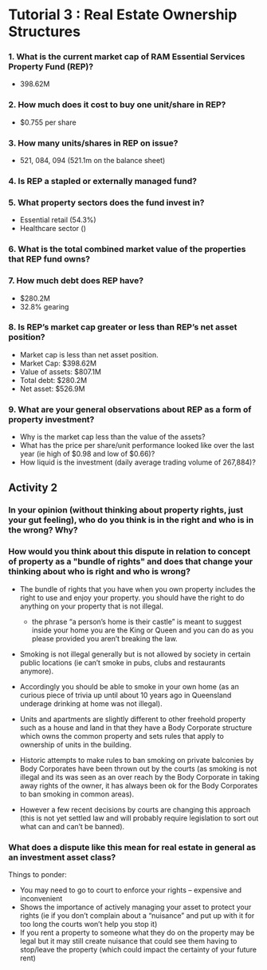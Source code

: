 # Tutorial 3 : Real Estate Ownership Structures

### 1. What is the current market cap of RAM Essential Services Property Fund (REP)?

- 398.62M

### 2. How much does it cost to buy one unit/share in REP?

- $0.755 per share

### 3. How many units/shares in REP on issue?

  - 521, 084, 094 (521.1m on the balance sheet)

### 4. Is REP a stapled or externally managed fund?
### 5. What property sectors does the fund invest in?
- Essential retail (54.3%)
- Healthcare sector ()

### 6. What is the total combined market value of the properties that REP fund owns?
### 7. How much debt does REP have?

- $280.2M
- 32.8% gearing

### 8. Is REP’s market cap greater or less than REP’s net asset position?
- Market cap is less than net asset position.
- Market Cap: $398.62M
- Value of assets: $807.1M 
- Total debt: $280.2M
- Net asset: $526.9M


### 9. What are your general observations about REP as a form of property investment?

- Why is the market cap less than the value of the assets? 
- What has the price per share/unit performance looked like over the last year (ie high of $0.98 and low of $0.66)?
- How liquid is the investment (daily average trading volume of 267,884)?

## Activity 2
### In your opinion (without thinking about property rights, just your gut feeling), who do you think is in the right and who is in the wrong? Why?



### How would you think about this dispute in relation to concept of property as a "bundle of rights" and does that change your thinking about who is right and who is wrong?

- The bundle of rights that you have when you own property includes the right to use and enjoy your property. 
     you should have the right to do anything on your property that is not illegal. 
  - the phrase “a person’s home is their castle” is meant to suggest inside your home you are the King or Queen and you can do as you please provided you aren’t breaking the law.
- Smoking is not illegal generally but is not allowed by society in certain public locations (ie can’t smoke in pubs, clubs and restaurants anymore).
- Accordingly you should be able to smoke in your own home (as an curious piece of trivia up until about 10 years ago in Queensland underage drinking at home was not illegal).
 
- Units and apartments are slightly different to other freehold property such as a house and land in that they have a Body Corporate structure which owns the common property and sets rules that apply to ownership of units in the building. 
 
- Historic attempts to make rules to ban smoking on private balconies by Body Corporates have been thrown out by the courts (as smoking is not illegal and its was seen as an over reach by the Body Corporate in taking away rights of the owner, it has always been ok for the Body Corporates to ban smoking in common areas). 

- However a few recent decisions by courts are changing this approach (this is not yet settled law and will probably require legislation to sort out what can and can’t be banned).

### What does a dispute like this mean for real estate in general as an investment asset class? 

Things to ponder: 
- You may need to go to court to enforce your rights – expensive and inconvenient
- Shows the importance of actively managing your asset to protect your rights (ie if you don’t complain about a “nuisance” and put up with it for too long the courts won’t help you stop it)
- If you rent a property to someone what they do on the property may be legal but it may still create nuisance that could see them having to stop/leave the property (which could impact the certainty of your future rent) 
